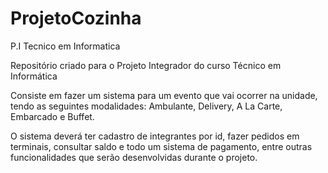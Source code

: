 # ProjetoCozinha
P.I Tecnico em Informatica


Repositório criado para o Projeto Integrador do curso Técnico em Informática

Consiste em fazer um sistema para um evento que vai ocorrer na unidade, tendo as seguintes modalidades: Ambulante, Delivery, A La Carte, Embarcado e Buffet.

O sistema deverá ter cadastro de integrantes por id, fazer pedidos em terminais, consultar saldo e todo um sistema de pagamento, entre outras funcionalidades que serão
desenvolvidas durante o projeto.
